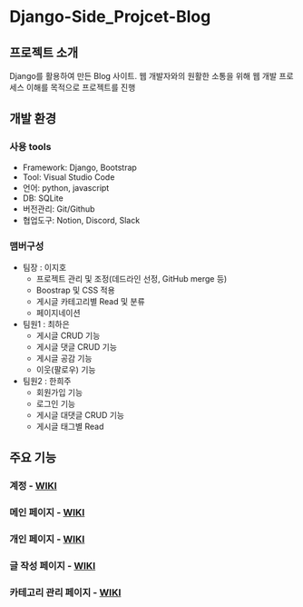 # Django-Side_Projcet-Blog

## 프로젝트 소개
Django를 활용하여 만든 Blog 사이트. 웹 개발자와의 원활한 소통을 위해 웹 개발 프로세스 이해를 목적으로 프로젝트를 진행

## 개발 환경

### 사용 tools
- Framework: Django, Bootstrap
- Tool: Visual Studio Code
- 언어: python, javascript
- DB: SQLite
- 버전관리: Git/Github
- 협업도구: Notion, Discord, Slack

### 맴버구성
* 팀장 : 이지호
  * 프로젝트 관리 및 조정(데드라인 선정, GitHub merge 등)
  * Boostrap 및 CSS 적용
  * 게시글 카테고리별 Read 및 분류
  * 페이지네이션
* 팀원1 : 최하은
  * 게시글 CRUD 기능
  * 게시글 댓글 CRUD 기능
  * 게시글 공감 기능
  * 이웃(팔로우) 기능
* 팀원2 : 한희주
  * 회원가입 기능
  * 로그인 기능
  * 게시글 대댓글 CRUD 기능
  * 게시글 태그별 Read

## 주요 기능

### 계정 - [WIKI](https://github.com/Three-In-One-31/Blog/wiki/%EA%B3%84%EC%A0%95)

### 메인 페이지 - [WIKI](https://github.com/Three-In-One-31/Blog/wiki/%EB%A9%94%EC%9D%B8-%ED%8E%98%EC%9D%B4%EC%A7%80)

### 개인 페이지 - [WIKI](https://github.com/Three-In-One-31/Blog/wiki/%EA%B0%9C%EC%9D%B8-%ED%8E%98%EC%9D%B4%EC%A7%80)

### 글 작성 페이지 - [WIKI](https://github.com/Three-In-One-31/Blog/wiki/%EA%B8%80-%EC%9E%91%EC%84%B1-%ED%8E%98%EC%9D%B4%EC%A7%80)

### 카테고리 관리 페이지 - [WIKI](https://github.com/Three-In-One-31/Blog/wiki/%EC%B9%B4%ED%85%8C%EA%B3%A0%EB%A6%AC-%EA%B4%80%EB%A6%AC-%ED%8E%98%EC%9D%B4%EC%A7%80)
